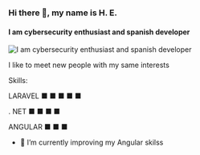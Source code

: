 ### Hi there 👋, my name is H. E.
#### I am cybersecurity enthusiast and spanish developer
![I am cybersecurity enthusiast and spanish developer](https://media.giphy.com/media/du3J3cXyzhj75IOgvA/giphy.gif)

I like to meet new people with my same interests

Skills:  

LARAVEL  ■ ■ ■ ■ ■  

. NET    ■ ■ ■ ■  

ANGULAR  ■ ■ ■

- 🌱 I’m currently improving my Angular skilss





